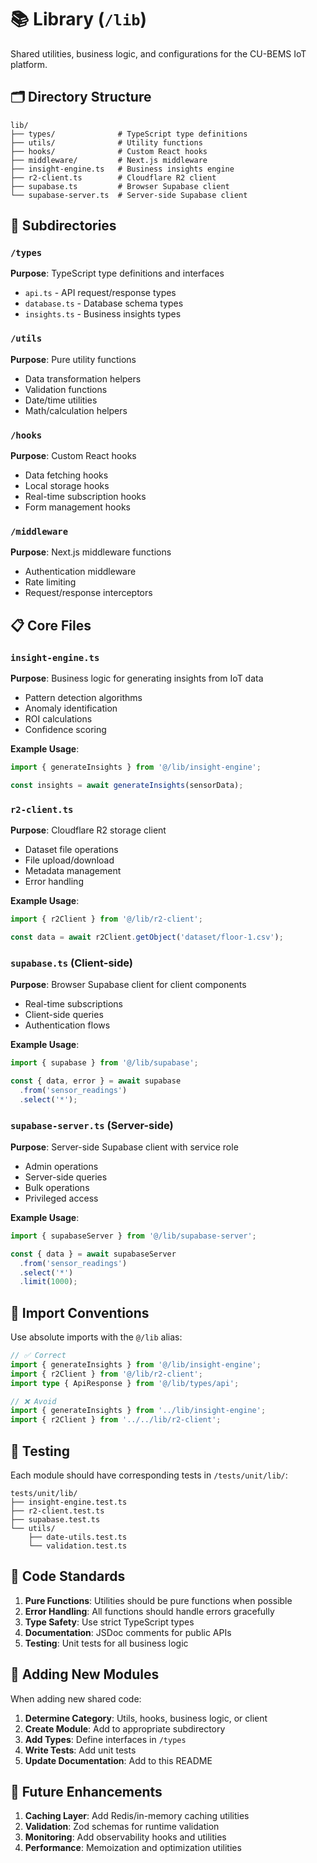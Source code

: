 # 📚 Library (`/lib`)

Shared utilities, business logic, and configurations for the CU-BEMS IoT platform.

## 🗂️ Directory Structure

```
lib/
├── types/              # TypeScript type definitions
├── utils/              # Utility functions
├── hooks/              # Custom React hooks
├── middleware/         # Next.js middleware
├── insight-engine.ts   # Business insights engine
├── r2-client.ts        # Cloudflare R2 client
├── supabase.ts         # Browser Supabase client
└── supabase-server.ts  # Server-side Supabase client
```

## 📁 Subdirectories

### `/types`
**Purpose**: TypeScript type definitions and interfaces
- `api.ts` - API request/response types
- `database.ts` - Database schema types
- `insights.ts` - Business insights types

### `/utils`
**Purpose**: Pure utility functions
- Data transformation helpers
- Validation functions
- Date/time utilities
- Math/calculation helpers

### `/hooks`
**Purpose**: Custom React hooks
- Data fetching hooks
- Local storage hooks
- Real-time subscription hooks
- Form management hooks

### `/middleware`
**Purpose**: Next.js middleware functions
- Authentication middleware
- Rate limiting
- Request/response interceptors

## 📋 Core Files

### `insight-engine.ts`
**Purpose**: Business logic for generating insights from IoT data
- Pattern detection algorithms
- Anomaly identification
- ROI calculations
- Confidence scoring

**Example Usage**:
```typescript
import { generateInsights } from '@/lib/insight-engine';

const insights = await generateInsights(sensorData);
```

### `r2-client.ts`
**Purpose**: Cloudflare R2 storage client
- Dataset file operations
- File upload/download
- Metadata management
- Error handling

**Example Usage**:
```typescript
import { r2Client } from '@/lib/r2-client';

const data = await r2Client.getObject('dataset/floor-1.csv');
```

### `supabase.ts` (Client-side)
**Purpose**: Browser Supabase client for client components
- Real-time subscriptions
- Client-side queries
- Authentication flows

**Example Usage**:
```typescript
import { supabase } from '@/lib/supabase';

const { data, error } = await supabase
  .from('sensor_readings')
  .select('*');
```

### `supabase-server.ts` (Server-side)
**Purpose**: Server-side Supabase client with service role
- Admin operations
- Server-side queries
- Bulk operations
- Privileged access

**Example Usage**:
```typescript
import { supabaseServer } from '@/lib/supabase-server';

const { data } = await supabaseServer
  .from('sensor_readings')
  .select('*')
  .limit(1000);
```

## 🔧 Import Conventions

Use absolute imports with the `@/lib` alias:

```typescript
// ✅ Correct
import { generateInsights } from '@/lib/insight-engine';
import { r2Client } from '@/lib/r2-client';
import type { ApiResponse } from '@/lib/types/api';

// ❌ Avoid
import { generateInsights } from '../lib/insight-engine';
import { r2Client } from '../../lib/r2-client';
```

## 🧪 Testing

Each module should have corresponding tests in `/tests/unit/lib/`:

```
tests/unit/lib/
├── insight-engine.test.ts
├── r2-client.test.ts
├── supabase.test.ts
└── utils/
    ├── date-utils.test.ts
    └── validation.test.ts
```

## 📏 Code Standards

1. **Pure Functions**: Utilities should be pure functions when possible
2. **Error Handling**: All functions should handle errors gracefully
3. **Type Safety**: Use strict TypeScript types
4. **Documentation**: JSDoc comments for public APIs
5. **Testing**: Unit tests for all business logic

## 🔄 Adding New Modules

When adding new shared code:

1. **Determine Category**: Utils, hooks, business logic, or client
2. **Create Module**: Add to appropriate subdirectory
3. **Add Types**: Define interfaces in `/types`
4. **Write Tests**: Add unit tests
5. **Update Documentation**: Add to this README

## 🚀 Future Enhancements

1. **Caching Layer**: Add Redis/in-memory caching utilities
2. **Validation**: Zod schemas for runtime validation
3. **Monitoring**: Add observability hooks and utilities
4. **Performance**: Memoization and optimization utilities